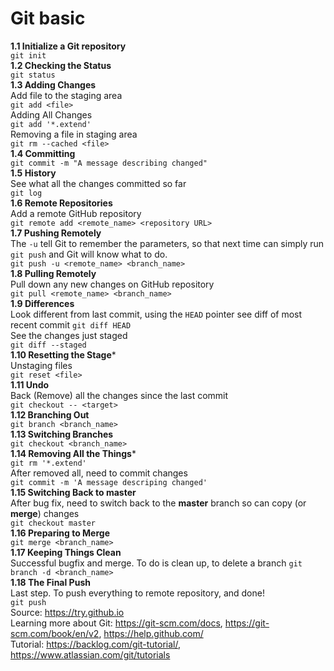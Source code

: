 # Git basic
**1.1 Initialize a Git repository**\
`git init`\
**1.2 Checking the Status**\
`git status`\
**1.3 Adding Changes**\
Add file to the staging area\
`git add <file>`\
Adding All Changes\
`git add '*.extend'`\
Removing a file in staging area\
`git rm --cached <file>`\
**1.4 Committing**\
`git commit -m "A message describing changed"`\
**1.5 History**\
See what all the changes committed so far\
`git log`\
**1.6 Remote Repositories**\
Add a remote GitHub repository\
`git remote add <remote_name> <repository URL>`\
**1.7 Pushing Remotely**\
The `-u` tell Git to remember the parameters, so that next time can simply run `git push` and Git will know what to do.\
`git push -u <remote_name> <branch_name>`\
**1.8 Pulling Remotely**\
Pull down any new changes on GitHub repository\
`git pull <remote_name> <branch_name>`\
**1.9 Differences**\
Look different from last commit, using the `HEAD` pointer see diff of most recent commit
`git diff HEAD`\
See the changes just staged\
`git diff --staged`\
**1.10 Resetting the Stage***\
Unstaging files\
`git reset <file>`\
**1.11 Undo**\
Back (Remove) all the changes since the last commit\
`git checkout -- <target>`\
**1.12 Branching Out**\
`git branch <branch_name>`\
**1.13 Switching Branches**\
`git checkout <branch_name>`\
**1.14 Removing All the Things***\
`git rm '*.extend'`\
After removed all, need to commit changes\
`git commit -m 'A message descriping changed'`\
**1.15 Switching Back to master**\
After bug fix, need to switch back to the **master** branch so can copy (or **merge**) changes\
`git checkout master`\
**1.16 Preparing to Merge**\
`git merge <branch_name>`\
**1.17 Keeping Things Clean**\
Successful bugfix and merge. To do is clean up, to delete a branch
`git branch -d <branch_name>`\
**1.18 The Final Push**\
Last step. To push everything to remote repository, and done!\
`git push`\
Source: https://try.github.io \
Learning more about Git: https://git-scm.com/docs, https://git-scm.com/book/en/v2, https://help.github.com/ \
Tutorial: https://backlog.com/git-tutorial/, https://www.atlassian.com/git/tutorials
